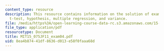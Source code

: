 ```yaml
---
content_type: resource
description: This resource contains information on the solution of exam 4 based on
  t-test, hypothesis, multiple regression, and variance.
file: /media/https%3A/open-learning-course-data-rc.s3.amazonaws.com/15-075j-statistical-thinking-and-data-analysis-fall-2011/8ea4b87441df8636d013e58f0faaa68d_MIT15_075JF11_exam04.pdf
file_type: application/pdf
resourcetype: Document
title: MIT15_075JF11_exam04.pdf
uid: 8ea4b874-41df-8636-d013-e58f0faaa68d
---
```

